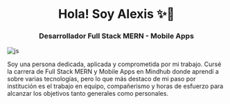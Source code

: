 <div align="center">
<h1 align="center">Hola! Soy Alexis ✨👋</h1>
</div>

<div align="center">
<h3 align="center">Desarrollador Full Stack MERN - Mobile Apps</h3>
</div>

![js](https://user-images.githubusercontent.com/108986498/236246171-24eb77f5-c1ab-4276-b1bb-80bfd27ac503.gif)

Soy una persona dedicada, aplicada y comprometida por mi trabajo. Cursé la carrera de Full Stack MERN y Mobile Apps en Mindhub donde aprendí a sobre varias tecnologías, pero lo que más destaco de mi paso por institución es el trabajo en equipo, compañerismo y horas de esfuerzo para alcanzar los objetivos tanto generales como personales.



<!--
**Alexis196/Alexis196** is a ✨ _special_ ✨ repository because its `README.md` (this file) appears on your GitHub profile.

Here are some ideas to get you started:

- 🔭 I’m currently working on ...
- 🌱 I’m currently learning ...
- 👯 I’m looking to collaborate on ...
- 🤔 I’m looking for help with ...
- 💬 Ask me about ...
- 📫 How to reach me: ...
- 😄 Pronouns: ...
- ⚡ Fun fact: ...
-->
